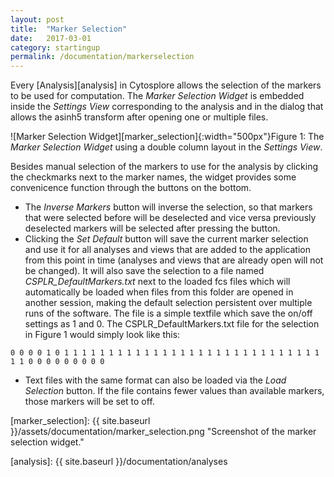 ```yaml
---
layout: post
title:  "Marker Selection"
date:   2017-03-01
category: startingup
permalink: /documentation/markerselection
---
```

Every [Analysis][analysis] in Cytosplore allows the selection of the markers to be used for computation. The _Marker Selection Widget_ is embedded inside the _Settings View_ corresponding to the analysis and in the dialog that allows the asinh5 transform after opening one or multiple files.

![Marker Selection Widget][marker_selection]{:width="500px"}<span class="caption">Figure 1: The _Marker Selection Widget_ using a double column layout in the _Settings View_.</span>

Besides manual selection of the markers to use for the analysis by clicking the checkmarks next to the marker names, the widget provides some convenicence function through the buttons on the bottom.
* The _Inverse Markers_ button will inverse the selection, so that markers that were selected before will be deselected and vice versa previously deselected markers will be selected after pressing the button.
* Clicking the _Set Default_ button will save the current marker selection and use it for all analyses and views that are added to the application from this point in time (analyses and views that are already open will not be changed).
It will also save the selection to a file named _CSPLR_DefaultMarkers.txt_ next to the loaded fcs files which will automatically be loaded when files from this folder are opened in another session, making the default selection persistent over multiple runs of the software. The file is a simple textfile which save the on/off settings as 1 and 0.
The CSPLR_DefaultMarkers.txt file for the selection in Figure 1 would simply look like this:
~~~
0 0 0 0 1 0 1 1 1 1 1 1 1 1 1 1 1 1 1 1 1 1 1 1 1 1 1 1 1 1 1 1 1 1 1 1 1 0 0 0 0 0 0 0 0 0
~~~
* Text files with the same format can also be loaded via the _Load Selection_ button. If the file contains fewer values than available markers, those markers will be set to off.

[marker_selection]: {{ site.baseurl }}/assets/documentation/marker_selection.png "Screenshot of the marker selection widget."

[analysis]: {{ site.baseurl }}/documentation/analyses
